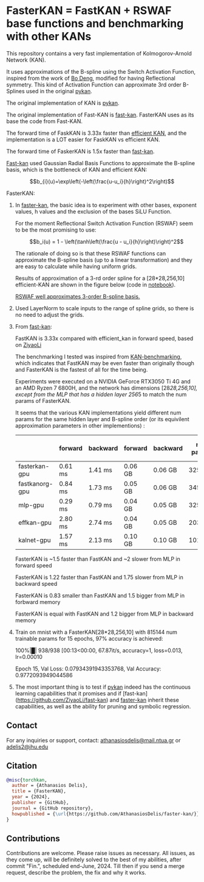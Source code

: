 # FasterKAN = FastKAN + RSWAF base functions and benchmarking with other KANs
  
This repository contains a very fast implementation of Kolmogorov-Arnold Network (KAN). 

It uses approximations of the B-spline using the Switch Activation Function, inspired from the work of [Bo Deng](https://digitalcommons.unl.edu/mathfacpub/68/),
modified for having Reflectional symmetry. This kind of Activation Function can approximate 3rd order B-Splines used in the original [pykan](https://github.com/KindXiaoming/pykan).


The original implementation of KAN is [pykan](https://github.com/KindXiaoming/pykan).

The original implementation of Fast-KAN is [fast-kan](https://github.com/ZiyaoLi/fast-kan). FasterKAN uses as its base the code from Fast-KAN.

The forward time of FaskKAN is 3.33x faster than [efficient KAN](https://github.com/Blealtan/efficient-kan), and the implementation is a LOT easier for FaskKAN vs efficient KAN.

The forward time of FaskerKAN is 1.5x faster than [fast-kan](https://github.com/ZiyaoLi/fast-kan).



[Fast-kan](https://github.com/ZiyaoLi/fast-kan) used Gaussian Radial Basis Functions to approximate the B-spline basis, which is the bottleneck of KAN and efficient KAN:

$$b_{i}(u)=\exp\left(-\left(\frac{u-u_i}{h}\right)^2\right)$$

FasterKAN:

1. In [faster-kan](https://github.com/AthanasiosDelis/faster-kan), the basic idea is to experiment with other bases, exponent values, h values and the exclusion of the bases SiLU Function.

    For the moment Reflectional Switch Activation Function (RSWAF) seem to be the most promising to use:

    $$b_i(u) = 1 - \left(\tanh\left(\frac{u - u_i}{h}\right)\right)^2$$


    The rationale of doing so is that these RSWAF functions can approximate the B-spline basis (up to a linear transformation) and they are easy to calculate while having uniform grids.

    Results of approximation of a 3-rd order spline for a [28*28,256,10] efficient-KAN are shown in the figure below (code in [notebook](draw_spline_basis.ipynb)). 

    [RSWAF well approximates 3-order B-spline basis.](img/compare_basis.png)


2. Used LayerNorm to scale inputs to the range of spline grids, so there is no need to adjust the grids.

3. From [fast-kan](https://github.com/ZiyaoLi/fast-kan):

    FastKAN is 3.33x compared with efficient_kan in forward speed, based on [ZiyaoLi](https://github.com/ZiyaoLi)

    The benchmarking I tested was inspired from [KAN-benchmarking](https://github.com/Jerry-Master/KAN-benchmarking),
    which indicates that FastKAN may be even faster than originally though and FasterKAN is the fastest of all for the time being.

    Experiments were executed on a NVIDIA GeForce RTX3050 Ti 4G and an AMD Ryzen 7 6800H, and the network has dimensions [28*28,256,10],
    except from the MLP that has a hidden layer 256*5 to match the num params of FasterKAN.

    It seems that the various KAN implementations yield different num params for the same hidden layer and B-spline order (or its equivilent approximation parameters in other implementions) :

    |                 | forward	 | backward	 | forward	 | backward	 | num params	 | num trainable params	 |
    |-----------------|----------|-----------|-----------|-----------|-----------|-----------|
    | fasterkan-gpu     | 0.61 ms	 | 1.41 ms	 | 0.06 GB	 | 0.06 GB	 | 3254336	 | 3254304	 |
    | fastkanorg-gpu     | 0.84 ms	 | 1.73 ms	 | 0.05 GB	 | 0.06 GB	 | 3457866	 | 3457834	 |
    | mlp-gpu     | 0.29 ms	 | 0.79 ms	 | 0.04 GB	 | 0.05 GB	 | 3256330	 | 3256330	 |
    | effkan-gpu     | 2.80 ms	 | 2.74 ms	 | 0.04 GB	 | 0.05 GB	 | 2032640	 | 2032640	 |
    | kalnet-gpu     | 1.57 ms	 | 2.13 ms	 | 0.10 GB	 | 0.10 GB	 | 1016852	 | 1016852	 |

    FasterKAN is ~1.5 faster than FastKAN and ~2 slower from MLP in forward speed

    FasterKAN is 1.22 faster than FastKAN and 1.75 slower from MLP in backward speed

    FasterKAN is 0.83 smaller than FastKAN and 1.5 bigger from MLP in forbward memory

    FasterKAN is equal with FastKAN and 1.2 bigger from MLP in backward memory

4. Train on mnist with a FasterKAN[28*28,256,10] with 815144 num trainable params for 15 epochs, 97% accuracy is achieved:

    100%|█| 938/938 [00:13<00:00, 67.87it/s, accuracy=1, loss=0.013, lr=0.00010

    Epoch 15, Val Loss: 0.07934391943353768, Val Accuracy: 0.9772093949044586

5. The most important thing is to test if [pykan](https://github.com/KindXiaoming/pykan) indeed has the continuous learning capabilities that it promises and if [fast-kan]      (https://github.com/ZiyaoLi/fast-kan) and [faster-kan](https://github.com/AthanasiosDelis/faster-kan) inherit these capabilities, as well as the ability for pruning and symbolic regression.


## Contact

For any inquiries or support, contact: athanasiosdelis@mail.ntua.gr or adelis2@jhu.edu

## Citation

```bibtex
@misc{torchkan,
  author = {Athanasios Delis},
  title = {FasterKAN},
  year = {2024},
  publisher = {GitHub},
  journal = {GitHub repository},
  howpublished = {\url{https://github.com/AthanasiosDelis/faster-kan/}}
}
```

## Contributions

Contributions are welcome. Please raise issues as necessary. All issues, as they come up, will be definitely solved to the best of my abilities, after commit "Fin.", scheduled end-June, 2024. Till then if you send a merge request, describe the problem, the fix and why it works.
